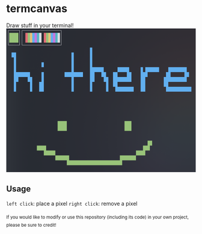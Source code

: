 # termcanvas
Draw stuff in your terminal!
![Screenshot](https://raw.githubusercontent.com/ErrorNoInternet/termcanvas/main/screenshots/0.png)

## Usage
`left click`: place a pixel
`right click`: remove a pixel

<sub>If you would like to modify or use this repository (including its code) in your own project, please be sure to credit!</sub>

